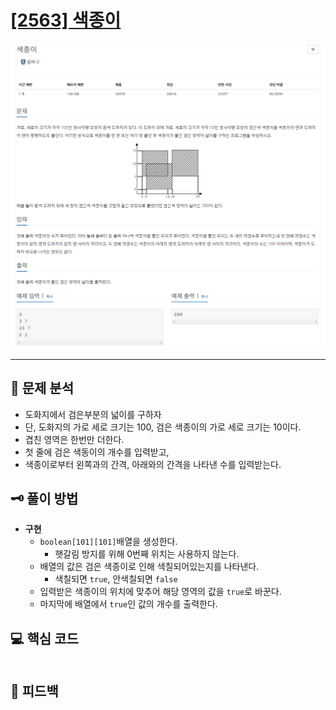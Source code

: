 # [[2563] 색종이](https://www.acmicpc.net/problem/2563)

![1.png](img%2F1.png)

***

## 📃 문제 분석

- 도화지에서 검은부분의 넓이를 구하자
- 단, 도화지의 가로 세로 크기는 100, 검은 색종이의 가로 세로 크기는 10이다.
- 겹친 영역은 한번만 더한다.
- 첫 줄에 검은 색동이의 개수를 입력받고,
- 색종이로부터 왼쪽과의 간격, 아래와의 간격을 나타낸 수를 입력받는다.

## 🗝️ 풀이 방법

- **구현**
  - ```boolean[101][101]```배열을 생성한다.
    - 햇갈림 방지를 위해 0번째 위치는 사용하지 않는다.
  - 배열의 값은 검은 색종이로 인해 색칠되어있는지를 나타낸다.
    - 색칠되면 ```true```, 안색칠되면 ```false```
  - 입력받은 색종이의 위치에 맞추어 해당 영역의 값을 ```true```로 바꾼다.
  - 마지막에 배열에서 ```true```인 값의 개수를 출력한다.

## 💻 핵심 코드

```java
```

## 📌 피드백

